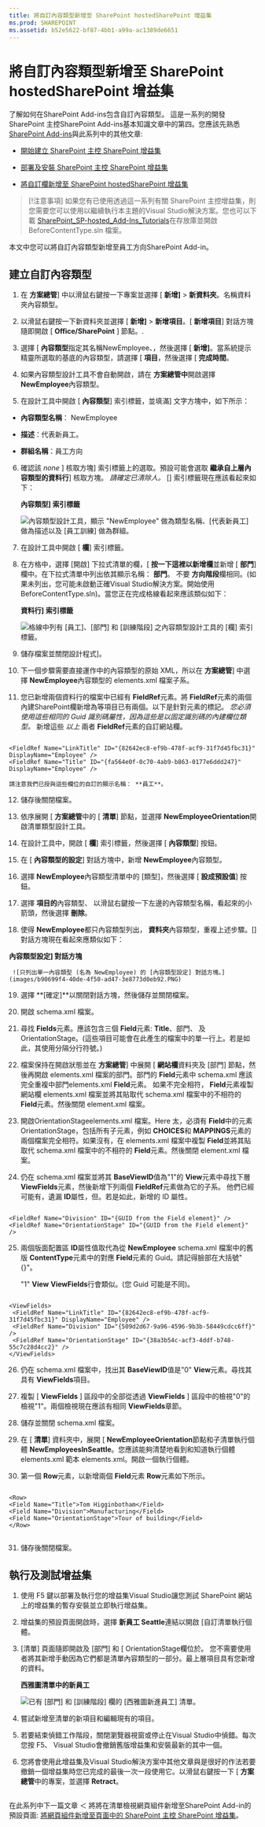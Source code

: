 ```yaml
---
title: 將自訂內容類型新增至 SharePoint hostedSharePoint 增益集
ms.prod: SHAREPOINT
ms.assetid: b52e5622-bf87-4bb1-a99a-ac1389de6651
---
```



# 將自訂內容類型新增至 SharePoint hostedSharePoint 增益集
了解如何在SharePoint Add-ins包含自訂內容類型。
這是一系列的開發 SharePoint 主控SharePoint Add-ins基本知識文章中的第四。您應該先熟悉 [SharePoint Add-ins](sharepoint-add-ins.md)與此系列中的其他文章:
  
    
    


-  [開始建立 SharePoint 主控 SharePoint 增益集](get-started-creating-sharepoint-hosted-sharepoint-add-ins.md)
    
  
-  [部署及安裝 SharePoint 主控 SharePoint 增益集](deploy-and-install-a-sharepoint-hosted-sharepoint-add-in.md)
    
  
-  [將自訂欄新增至 SharePoint hostedSharePoint 增益集](add-custom-columns-to-a-sharepoint-hostedsharepoint-add-in.md)
    
  

> [!注意事項]
> 如果您有已使用透過這一系列有關 SharePoint 主控增益集，則您需要您可以使用以繼續執行本主題的Visual Studio解決方案。您也可以下載 [SharePoint_SP-hosted_Add-Ins_Tutorials](https://github.com/OfficeDev/SharePoint_SP-hosted_Add-Ins_Tutorials)在存放庫並開啟 BeforeContentType.sln 檔案。
  
    
    

本文中您可以將自訂內容類型新增至員工方向SharePoint Add-in。
## 建立自訂內容類型


  
    
    

1. 在 **方案總管**] 中以滑鼠右鍵按一下專案並選擇 [ **新增]** > **新資料夾**。名稱資料夾內容類型。
    
  
2. 以滑鼠右鍵按一下新資料夾並選擇 [ **新增]** > **新增項目**。[ **新增項目**] 對話方塊隨即開啟 [ **Office/SharePoint** ] 節點。.
    
  
3. 選擇 [ **內容類型**指定其名稱NewEmployee、，然後選擇 [ **新增]**。當系統提示精靈所選取的基底的內容類型，請選擇 [ **項目**，然後選擇 [ **完成時間**。
    
  
4. 如果內容類型設計工具不會自動開啟，請在 **方案總管中**開啟選擇 **NewEmployee**內容類型。
    
  
5. 在設計工具中開啟 [ **內容類型**] 索引標籤，並填滿] 文字方塊中，如下所示：
    
  - **內容類型名稱**： NewEmployee
    
  
  - **描述**：代表新員工。
    
  
  - **群組名稱**：員工方向
    
  
6. 確認該 *none*  ] 核取方塊] 索引標籤上的選取。預設可能會選取 **繼承自上層內容類型的資料行**] 核取方塊。 *請確定已清除人。*  [] 索引標籤現在應該看起來如下：
    
   **內容類型] 索引標籤**

  

     ![內容類型設計工具，顯示 "NewEmployee" 做為類型名稱、[代表新員工] 做為描述以及 [員工訓練] 做為群組。](images/8a9768f4-315d-45c0-88d7-687dbf84495c.PNG)
  

    
    
  
7. 在設計工具中開啟 [ **欄**] 索引標籤。
    
  
8. 在方格中，選擇 [開啟] 下拉式清單的欄，[ **按一下這裡以新增欄**並新增 [ **部門**] 欄中。在下拉式清單中列出依其顯示名稱： **部門**。 不要 **方向階段**欄相同。(如果未列出，您可能未啟動正確Visual Studio解決方案。開始使用 BeforeContentType.sln)。當您正在完成格線看起來應該類似如下：
    
   **資料行] 索引標籤**

  

     ![格線中列有 [員工]、[部門] 和 [訓練階段] 之內容類型設計工具的 [欄] 索引標籤。](images/835e78b3-a073-45b2-b4ee-3f9be9d88495.PNG)
  

    
    
  
9. 儲存檔案並關閉設計程式]。
    
  
10. 下一個步驟需要直接運作中的內容類型的原始 XML，所以在 **方案總管**] 中選擇 **NewEmployee**內容類型的 elements.xml 檔案子系。
    
  
11. 您已新增兩個資料行的檔案中已經有 **FieldRef**元素。將 **FieldRef**元素的兩個內建SharePoint欄新增為等項目已有兩個。以下是針對元素的標記。 *您必須使用這些相同的 Guid 識別碼屬性，因為這些是以固定識別碼的內建欄位類型。*  新增這些 *以上*  兩者 **FieldRef**元素的自訂網站欄。
    
  ```
  
<FieldRef Name="LinkTitle" ID="{82642ec8-ef9b-478f-acf9-31f7d45fbc31}" DisplayName="Employee" />
<FieldRef Name="Title" ID="{fa564e0f-0c70-4ab9-b863-0177e6ddd247}" DisplayName="Employee" />
  ```


    請注意我們已授與這些欄位的自訂的顯示名稱： **員工**。
    
  
12. 儲存後關閉檔案。
    
  
13. 依序展開 [ **方案總管**中的 [ **清單**] 節點，並選擇 **NewEmployeeOrientation**開啟清單類型設計工具。
    
  
14. 在設計工具中，開啟 [ **欄**] 索引標籤，然後選擇 [ **內容類型**] 按鈕。
    
  
15. 在 [ **內容類型的設定**] 對話方塊中，新增 **NewEmployee**內容類型。
    
  
16. 選擇 **NewEmployee**內容類型清單中的 [類型]，然後選擇 [ **設成預設值**] 按鈕。
    
  
17. 選擇 **項目的**內容類型、 以滑鼠右鍵按一下左邊的內容類型名稱，看起來的小箭頭，然後選擇 **刪除**。
    
  
18. 使得 **NewEmployee**都只內容類型列出， **資料夾**內容類型，重複上述步驟。[] 對話方塊現在看起來應類似如下：
    
   **內容類型設定] 對話方塊**

  

     ![只列出單一內容類型 (名為 NewEmployee) 的 [內容類型設定] 對話方塊。](images/b90699f4-40de-4f50-ad47-3e8773d0eb92.PNG)
  

    
    
  
19. 選擇 **[確定]**以關閉對話方塊，然後儲存並關閉檔案。
    
  
20. 開啟 schema.xml 檔案。
    
  
21. 尋找 **Fields**元素。應該包含三個 **Field**元素: **Title**、部門、 及OrientationStage。(這些項目可能會在此產生的檔案中的單一行上。若是如此，其使用分隔分行符號。)
    
  
22. 檔案保持在開啟狀態並在 **方案總管**] 中展開 [ **網站欄**資料夾及 [部門] 節點，然後再開啟 elements.xml 檔案的部門。部門的 **Field**元素中 schema.xml 應該完全重複中部門elements.xml **Field**元素。 如果不完全相符， **Field**元素複製網站欄 elements.xml 檔案並將其貼取代 schema.xml 檔案中的不相符的 **Field**元素。然後關閉 element.xml 檔案。
    
  
23. 開啟OrientationStageelements.xml 檔案。Here 太，必須有 **Field**中的元素OrientationStage，包括所有子元素，例如 **CHOICES**和 **MAPPINGS**元素的兩個檔案完全相符。如果沒有，在 elements.xml 檔案中複製 **Field**並將其貼取代 schema.xml 檔案中的不相符的 **Field**元素。然後關閉 element.xml 檔案。
    
  
24. 仍在 schema.xml 檔案並將其 **BaseViewID**值為"1"的 **View**元素中尋找下層 **ViewFields**元素，然後新增下列兩個 **FieldRef**元素做為它的子系。 他們已經可能有，遺漏 **ID**屬性，但。若是如此，新增的 ID 屬性。
    
  ```
  
<FieldRef Name="Division" ID="{GUID from the Field element}" />
<FieldRef Name="OrientationStage" ID="{GUID from the Field element}" />

  ```

25. 兩個版面配置區 **ID**屬性值取代為從 **NewEmployee** schema.xml 檔案中的舊版 **ContentType**元素中的對應 **Field**元素的 Guid。請記得臉部在大括號"{}"。
    
    "1" **View** **ViewFields**行會類似。(您 Guid 可能是不同)。
    


  ```
  
<ViewFields>
   <FieldRef Name="LinkTitle" ID="{82642ec8-ef9b-478f-acf9-31f7d45fbc31}" DisplayName="Employee" />
   <FieldRef Name="Division" ID="{509d2d67-9a96-4596-9b3b-58449cdcc6ff}" />
   <FieldRef Name="OrientationStage" ID="{38a3b54c-acf3-4ddf-b748-55c7c28d4cc2}" />        
</ViewFields>
  ```

26. 仍在 schema.xml 檔案中，找出其 **BaseViewID**值是"0" **View**元素。尋找其具有 **ViewFields**項目。
    
  
27. 複製 [ **ViewFields** ] 區段中的全部從透過 **ViewFields** ] 區段中的檢視"0"的檢視"1"。兩個檢視現在應該有相同 **ViewFields**章節。
    
  
28. 儲存並關閉 schema.xml 檔案。
    
  
29. 在 [ **清單**] 資料夾中，展開 [ **NewEmployeeOrientation**節點和子清單執行個體 **NewEmployeesInSeattle**。您應該能夠清楚地看到和知道執行個體 elements.xml 範本 elements.xml。開啟一個執行個體。
    
  
30. 第一個 **Row**元素，以新增兩個 **Field**元素 **Row**元素如下所示。
    
  ```
  
<Row>
  <Field Name="Title">Tom Higginbotham</Field>
  <Field Name="Division">Manufacturing</Field>
  <Field Name="OrientationStage">Tour of building</Field>
</Row>
   
  ```

31. 儲存後關閉檔案。
    
  

## 執行及測試增益集


  
    
    

1. 使用 F5 鍵以部署及執行您的增益集Visual Studio讓您測試 SharePoint 網站上的增益集的暫存安裝並立即執行增益集。
    
  
2. 增益集的預設頁面開啟時，選擇 **新員工 Seattle**連結以開啟 [自訂清單執行個體。
    
  
3. [清單] 頁面隨即開啟及 [部門] 和 [ OrientationStage欄位於。 您不需要使用者將其新增手動因為它們都是清單內容類型的一部分。最上層項目具有您新增的資料。
    
   **西雅圖清單中的新員工**

  

     ![已有 [部門] 和 [訓練階段] 欄的 [西雅圖新進員工] 清單。](images/b654af45-663e-425c-b7c7-b8b5524cb316.PNG)
  

    
    
  
4. 嘗試新增至清單的新項目和編輯現有的項目。
    
  
5. 若要結束偵錯工作階段，關閉瀏覽器視窗或停止在Visual Studio中偵錯。每次您按 F5、 Visual Studio會撤銷舊版增益集和安裝最新的其中一個。
    
  
6. 您將會使用此增益集及Visual Studio解決方案中其他文章與是很好的作法若要撤銷一個增益集時您已完成的最後一次一段使用它。以滑鼠右鍵按一下 [ **方案總管**中的專案，並選擇 **Retract**。
    
  

## 
<a name="Nextsteps"> </a>

在此系列中下一篇文章 ＜ 將將在清單檢視網頁組件新增至SharePoint Add-in的預設頁面:  [將網頁組件新增至頁面中的 SharePoint 主控 SharePoint 增益集](add-a-web-part-to-a-page-in-a-sharepoint-hosted-sharepoint-add-in.md)。
  
    
    


